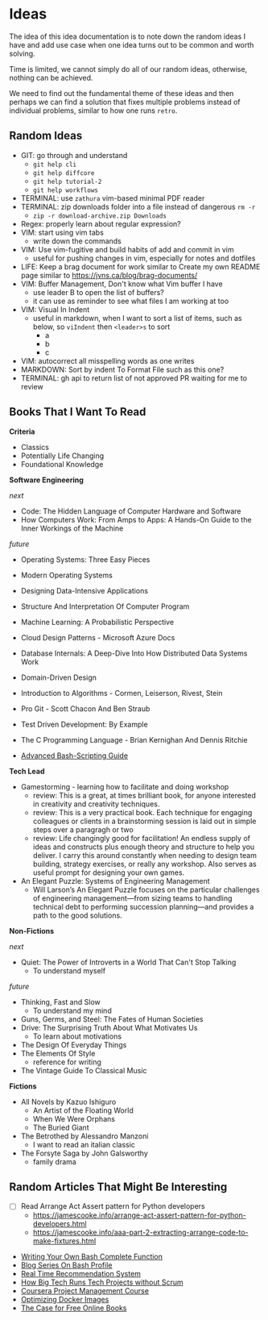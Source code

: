 # Ideas

The idea of this idea documentation is to note down the random ideas I have and add use case when one idea turns out to be common and worth solving.

Time is limited, we cannot simply do all of our random ideas, otherwise, nothing can be achieved.

We need to find out the fundamental theme of these ideas and then perhaps we can find a solution that fixes multiple problems instead of individual problems, similar to how one runs `retro`.

## Random Ideas

- GIT: go through and understand
  - `git help cli`
  - `git help diffcore`
  - `git help tutorial-2`
  - `git help workflows`
- TERMINAL: use `zathura` vim-based minimal PDF reader
- TERMINAL: zip downloads folder into a file instead of dangerous `rm -r`
  - `zip -r download-archive.zip Downloads`
- Regex: properly learn about regular expression?
- VIM: start using vim tabs
  - write down the commands
- VIM: Use vim-fugitive and build habits of add and commit in vim
  - useful for pushing changes in vim, especially for notes and dotfiles
- LIFE: Keep a brag document for work similar to Create my own README page similar to https://jvns.ca/blog/brag-documents/
- VIM: Buffer Management, Don't know what Vim buffer I have
  - use leader B to open the list of buffers?
  - it can use as reminder to see what files I am working at too
- VIM: Visual In Indent
  - useful in markdown, when I want to sort a list of items, such as below, so `viIndent` then `<leader>s` to sort
    - a
    - b
    - c
- VIM: autocorrect all misspelling words as one writes
- MARKDOWN: Sort by indent To Format File such as this one?
- TERMINAL: gh api to return list of not approved PR waiting for me to review

## Books That I Want To Read

**Criteria**

- Classics
- Potentially Life Changing
- Foundational Knowledge

**Software Engineering**

_next_

- Code: The Hidden Language of Computer Hardware and Software
- How Computers Work: From Amps to Apps: A Hands-On Guide to the Inner Workings of the Machine

_future_

- Operating Systems: Three Easy Pieces

- Modern Operating Systems

- Designing Data-Intensive Applications

- Structure And Interpretation Of Computer Program

- Machine Learning: A Probabilistic Perspective

- Cloud Design Patterns - Microsoft Azure Docs

- Database Internals: A Deep-Dive Into How Distributed Data Systems Work

- Domain-Driven Design

- Introduction to Algorithms - Cormen, Leiserson, Rivest, Stein

- Pro Git - Scott Chacon And Ben Straub

- Test Driven Development: By Example

- The C Programming Language - Brian Kernighan And Dennis Ritchie

- [Advanced Bash-Scripting Guide](https://tldp.org/LDP/abs/html/index.html)

**Tech Lead**

- Gamestorming - learning how to facilitate and doing workshop
  - review: This is a great, at times brilliant book, for anyone interested in creativity and creativity techniques.
  - review: This is a very practical book. Each technique for engaging colleagues or clients in a brainstorming session is laid out in simple steps over a paragragh or two
  - review: Life changingly good for facilitation! An endless supply of ideas and constructs plus enough theory and structure to help you deliver. I carry this around constantly when needing to design team building, strategy exercises, or really any workshop. Also serves as useful prompt for designing your own games.
- An Elegant Puzzle: Systems of Engineering Management
  - Will Larson’s An Elegant Puzzle focuses on the particular challenges of engineering management—from sizing teams to handling technical debt to performing succession planning—and provides a path to the good solutions.

**Non-Fictions**

_next_

- Quiet: The Power of Introverts in a World That Can't Stop Talking
  - To understand myself

_future_

- Thinking, Fast and Slow
  - To understand my mind
- Guns, Germs, and Steel: The Fates of Human Societies
- Drive: The Surprising Truth About What Motivates Us
  - To learn about motivations
- The Design Of Everyday Things
- The Elements Of Style
  - reference for writing
- The Vintage Guide To Classical Music

**Fictions**

- All Novels by Kazuo Ishiguro
  - An Artist of the Floating World
  - When We Were Orphans
  - The Buried Giant
- The Betrothed by Alessandro Manzoni
  - I want to read an italian classic
- The Forsyte Saga by John Galsworthy
  - family drama

## Random Articles That Might Be Interesting

- [ ] Read Arrange Act Assert pattern for Python developers
  - https://jamescooke.info/arrange-act-assert-pattern-for-python-developers.html
  - https://jamescooke.info/aaa-part-2-extracting-arrange-code-to-make-fixtures.html
- [Writing Your Own Bash Complete Function](https://fahdshariff.blogspot.com/2011/04/writing-your-own-bash-completion.html)
- [Blog Series On Bash Profile](https://fahdshariff.blogspot.com/2011/03/my-bash-profile-part-i.html)
- [Real Time Recommendation System](https://eugeneyan.com/writing/real-time-recommendations/#how-to-design-and-implement-an-mvp)
- [How Big Tech Runs Tech Projects without Scrum](https://blog.pragmaticengineer.com/project-management-at-big-tech/)
- [Coursera Project Management Course](https://www.coursera.org/professional-certificates/google-project-management#courses)
- [Optimizing Docker Images](https://www.ctl.io/developers/blog/post/optimizing-docker-images/)
- [The Case for Free Online Books](https://from-a-to-remzi.blogspot.com/2014/01/the-case-for-free-online-books-fobs.html)
